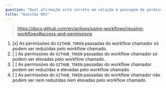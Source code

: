 ```yaml
---
question: "Qual afirmação está correta em relação à passagem de permissões para workflows reutilizáveis?"
title: "Questão 001"
---
```



> https://docs.github.com/en/actions/using-workflows/reusing-workflows#access-and-permissions

1. [x] As permissões do `GITHUB_TOKEN` passadas do workflow chamador só podem ser reduzidas pelo workflow chamado.
1. [ ] As permissões do `GITHUB_TOKEN` passadas do workflow chamador só podem ser elevadas pelo workflow chamado.
1. [ ] As permissões do `GITHUB_TOKEN` passadas do workflow chamador podem ser reduzidas e elevadas pelo workflow chamado.
1. [ ] As permissões do `GITHUB_TOKEN` passadas do workflow chamador não podem ser nem reduzidas nem elevadas pelo workflow chamado.
